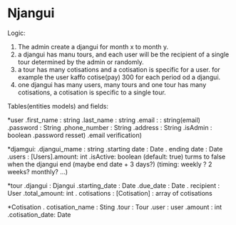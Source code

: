 # Njangui

Logic: 
1. The admin create a djangui for month x to month y. 
2. a djangui has manu tours, and each user will be the recipient of a single tour determined by the admin or randomly.
3. a tour has many cotisations and a cotisation is specific for a user. for example the user kaffo cotise(pay) 300 for each period od a djangui.
4. one djangui has many users, many tours and one tour has many cotisations, a cotisation is specific to a single tour.

Tables(entities models) and fields: 

*user 
.first_name : string
.last_name : string
.email : : string(email)
.password : String
.phone_number : String
.address : String 
.isAdmin : boolean 
.password resset)
.email verification)

*djamgui: 
.djangui_mame : string
.starting date : Date
. ending date : Date
.users : [Users].amount: int 
.isActive: boolean (default: true) turms to false when the djangui end (maybe end date + 3 days?)
(timing: weekly ? 2 weeks? monthly? ...)

*tour
.djangui : Djangui 
.starting_date : Date
.due_date : Date
. recipient : User
.total_amount: int
. cotisations : [Cotisation] : array of cotisations

*Cotisation 
. cotisation_name : Sting
.tour : Tour
.user : user 
.amount : int 
.cotisation_date: Date

